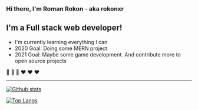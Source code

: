 ### Hi there, I'm Roman Rokon - aka rokonxr

## I'm a Full stack web developer!
- I'm currently learning everything I can
- 2020 Goal: Doing some MERN project
- 2021 Goal: Maybe some game development. And contribute more to open source projects

💪 💪 💪 ❤ ❤ ❤

---

[![Github stats](https://github-readme-stats.vercel.app/api?username=rokonxr&count_private=true&show_icons=true)](https://github.com/rokonxr)

[![Top Langs](https://github-readme-stats.vercel.app/api/top-langs/?username=rokonxr)](https://github.com/rokonxr)
